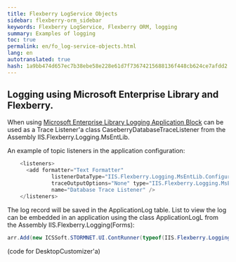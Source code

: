 ```yaml
--- 
title: Flexberry LogService Objects 
sidebar: flexberry-orm_sidebar 
keywords: Flexberry LogService, Flexberry ORM, logging 
summary: Examples of logging 
toc: true 
permalink: en/fo_log-service-objects.html 
lang: en 
autotranslated: true 
hash: 1a9bb474d657ec7b38ebe58e228e61d7f73674215688136f448cb624ce7afdd2 
--- 
```


## Logging using Microsoft Enterprise Library and Flexberry. 

When using [Microsoft Enterprise Library Logging Application Block](http://msdn.microsoft.com/en-us/library/ff664569(v=pandp.50).aspx) can be used as a Trace Listener'a class CaseberryDatabaseTraceListener from the Assembly IIS.Flexberry.Logging.MsEntLib. 

An example of topic listeners in the application configuration: 

```csharp
    <listeners>
      <add formatter="Text Formatter"
			  listenerDataType="IIS.Flexberry.Logging.MsEntLib.Configuration.CaseberryDatabaseTraceListenerData, IIS.Flexberry.Logging.MsEntLib, Version=1.0.0.0, Culture=neutral, PublicKeyToken=e89274d6fcfab3e9"
			  traceOutputOptions="None" type="IIS.Flexberry.Logging.MsEntLib.CaseberryDatabaseTraceListener, IIS.Flexberry.Logging.MsEntLib, Version=1.0.0.0, Culture=neutral, PublicKeyToken=e89274d6fcfab3e9"
			  name="Database Trace Listener" />
    </listeners>
``` 

The log record will be saved in the ApplicationLog table. List to view the log can be embedded in an application using the class ApplicationLogL from the Assembly IIS.Flexberry.Logging(Forms): 

```csharp
arr.Add(new ICSSoft.STORMNET.UI.ContRunner(typeof(IIS.Flexberry.Logging.Forms.ApplicationLogL), "Logging", "Application log", ""));
``` 

(code for DesktopCustomizer'a) 



